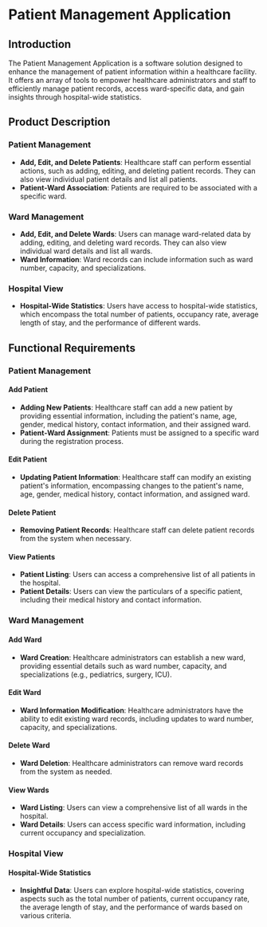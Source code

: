 # Patient Management Application

## Introduction
The Patient Management Application is a software solution designed to enhance the management of patient information within a healthcare facility. It offers an array of tools to empower healthcare administrators and staff to efficiently manage patient records, access ward-specific data, and gain insights through hospital-wide statistics.

## Product Description

### Patient Management
- **Add, Edit, and Delete Patients**: Healthcare staff can perform essential actions, such as adding, editing, and deleting patient records. They can also view individual patient details and list all patients.
- **Patient-Ward Association**: Patients are required to be associated with a specific ward.

### Ward Management
- **Add, Edit, and Delete Wards**: Users can manage ward-related data by adding, editing, and deleting ward records. They can also view individual ward details and list all wards.
- **Ward Information**: Ward records can include information such as ward number, capacity, and specializations.

### Hospital View
- **Hospital-Wide Statistics**: Users have access to hospital-wide statistics, which encompass the total number of patients, occupancy rate, average length of stay, and the performance of different wards.

## Functional Requirements

### Patient Management

#### Add Patient
- **Adding New Patients**: Healthcare staff can add a new patient by providing essential information, including the patient's name, age, gender, medical history, contact information, and their assigned ward.
- **Patient-Ward Assignment**: Patients must be assigned to a specific ward during the registration process.

#### Edit Patient
- **Updating Patient Information**: Healthcare staff can modify an existing patient's information, encompassing changes to the patient's name, age, gender, medical history, contact information, and assigned ward.

#### Delete Patient
- **Removing Patient Records**: Healthcare staff can delete patient records from the system when necessary.

#### View Patients
- **Patient Listing**: Users can access a comprehensive list of all patients in the hospital.
- **Patient Details**: Users can view the particulars of a specific patient, including their medical history and contact information.

### Ward Management

#### Add Ward
- **Ward Creation**: Healthcare administrators can establish a new ward, providing essential details such as ward number, capacity, and specializations (e.g., pediatrics, surgery, ICU).

#### Edit Ward
- **Ward Information Modification**: Healthcare administrators have the ability to edit existing ward records, including updates to ward number, capacity, and specializations.

#### Delete Ward
- **Ward Deletion**: Healthcare administrators can remove ward records from the system as needed.

#### View Wards
- **Ward Listing**: Users can view a comprehensive list of all wards in the hospital.
- **Ward Details**: Users can access specific ward information, including current occupancy and specialization.

### Hospital View

#### Hospital-Wide Statistics
- **Insightful Data**: Users can explore hospital-wide statistics, covering aspects such as the total number of patients, current occupancy rate, the average length of stay, and the performance of wards based on various criteria.

